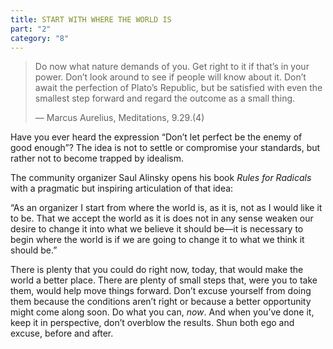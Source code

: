 ```yaml
---
title: START WITH WHERE THE WORLD IS
part: "2"
category: "8"
---
```


> Do now what nature demands of you. Get right to it if that’s in your power. Don’t look around to see if people will know about it. Don’t await the perfection of Plato’s Republic, but be satisfied with even the smallest step forward and regard the outcome as a small thing.
>
> — Marcus Aurelius, Meditations, 9.29.(4)

Have you ever heard the expression “Don’t let perfect be the enemy of good enough”? The idea is not to settle or compromise your standards, but rather not to become trapped by idealism.

The community organizer Saul Alinsky opens his book _Rules for Radicals_ with a pragmatic but inspiring articulation of that idea:

<aside>
“As an organizer I start from where the world is, as it is, not as I would like it to be. That we accept the world as it is does not in any sense weaken our desire to change it into what we believe it should be—it is necessary to begin where the world is if we are going to change it to what we think it should be.”
</aside>

There is plenty that you could do right now, today, that would make the world a better place. There are plenty of small steps that, were you to take them, would help move things forward. Don’t excuse yourself from doing them because the conditions aren’t right or because a better opportunity might come along soon. Do what you can, _now_. And when you’ve done it, keep it in perspective, don’t overblow the results. Shun both ego and excuse, before and after.
